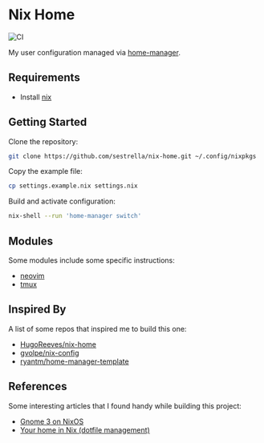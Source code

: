 # Nix Home

![CI](https://github.com/sestrella/nix-home/workflows/CI/badge.svg)

My user configuration managed via [home-manager][home-manager].

## Requirements

- Install [nix](https://nixos.org/guides/install-nix.html)

## Getting Started

Clone the repository:

```sh
git clone https://github.com/sestrella/nix-home.git ~/.config/nixpkgs
```

Copy the example file:

```sh
cp settings.example.nix settings.nix
```

Build and activate configuration:

```sh
nix-shell --run 'home-manager switch'
```

## Modules

Some modules include some specific instructions:

- [neovim](home/neovim)
- [tmux](home/tmux)

## Inspired By

A list of some repos that inspired me to build this one:

- [HugoReeves/nix-home](https://github.com/HugoReeves/nix-home/)
- [gvolpe/nix-config](https://github.com/gvolpe/nix-config/)
- [ryantm/home-manager-template](https://github.com/ryantm/home-manager-template/)

## References

Some interesting articles that I found handy while building this project:

- [Gnome 3 on NixOS](https://gvolpe.com/blog/gnome3-on-nixos/)
- [Your home in Nix (dotfile management)](https://hugoreeves.com/posts/2019/nix-home/)

[home-manager]: https://github.com/nix-community/home-manager
